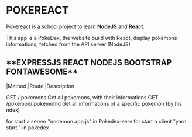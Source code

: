 <h1>POKEREACT</h1>


Pokereact  is a school project to learn **NodeJS** and **React**.

This app is a PokeDex, the website build with React, display pokemons informations, fetched from the API server (NodeJS)

 <h2>**EXPRESSJS REACT NODEJS BOOTSTRAP FONTAWESOME**</h2>

 |Method	|Route	|Description

GET	/	pokemons	Get all pokemons, with their informations
GET	/pokemon/:pokemonId	Get all informations of a specific pokemon (by his ndex)

for start a server "nodemon app.js" in Pokedex-serv
for start a client "yarn start " in pokedex
